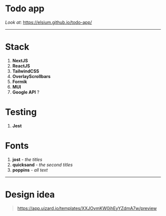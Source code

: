 # Todo app

*Look at*: https://elsium.github.io/todo-app/

---

# Stack

1. **NextJS**
2. **ReactJS**
3. **TailwindCSS**
4. **OverlayScrollbars**
5. **Formik**
6. **MUI**
7. **Google API** ?

# Testing

1. **Jest**

# Fonts

1. **jost** - *the titles*
2. **quicksand** - *the second titles*
3. **poppins** - *all text*

---

# Design idea

> https://app.uizard.io/templates/XXJOvmKW0jhEyYZdmA7w/preview